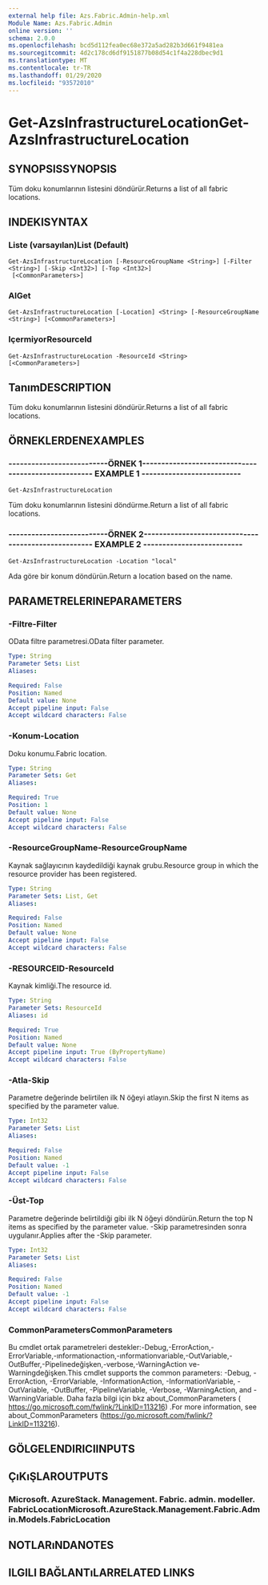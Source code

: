 ```yaml
---
external help file: Azs.Fabric.Admin-help.xml
Module Name: Azs.Fabric.Admin
online version: ''
schema: 2.0.0
ms.openlocfilehash: bcd5d112fea0ec68e372a5ad282b3d661f9481ea
ms.sourcegitcommit: 4d2c178cd6df9151877b08d54c1f4a228dbec9d1
ms.translationtype: MT
ms.contentlocale: tr-TR
ms.lasthandoff: 01/29/2020
ms.locfileid: "93572010"
---
```

# <span data-ttu-id="f5256-101">Get-AzsInfrastructureLocation</span><span class="sxs-lookup"><span data-stu-id="f5256-101">Get-AzsInfrastructureLocation</span></span>

## <span data-ttu-id="f5256-102">SYNOPSIS</span><span class="sxs-lookup"><span data-stu-id="f5256-102">SYNOPSIS</span></span>
<span data-ttu-id="f5256-103">Tüm doku konumlarının listesini döndürür.</span><span class="sxs-lookup"><span data-stu-id="f5256-103">Returns a list of all fabric locations.</span></span>

## <span data-ttu-id="f5256-104">INDEKI</span><span class="sxs-lookup"><span data-stu-id="f5256-104">SYNTAX</span></span>

### <span data-ttu-id="f5256-105">Liste (varsayılan)</span><span class="sxs-lookup"><span data-stu-id="f5256-105">List (Default)</span></span>
```
Get-AzsInfrastructureLocation [-ResourceGroupName <String>] [-Filter <String>] [-Skip <Int32>] [-Top <Int32>]
 [<CommonParameters>]
```

### <span data-ttu-id="f5256-106">Al</span><span class="sxs-lookup"><span data-stu-id="f5256-106">Get</span></span>
```
Get-AzsInfrastructureLocation [-Location] <String> [-ResourceGroupName <String>] [<CommonParameters>]
```

### <span data-ttu-id="f5256-107">Içermiyor</span><span class="sxs-lookup"><span data-stu-id="f5256-107">ResourceId</span></span>
```
Get-AzsInfrastructureLocation -ResourceId <String> [<CommonParameters>]
```

## <span data-ttu-id="f5256-108">Tanım</span><span class="sxs-lookup"><span data-stu-id="f5256-108">DESCRIPTION</span></span>
<span data-ttu-id="f5256-109">Tüm doku konumlarının listesini döndürür.</span><span class="sxs-lookup"><span data-stu-id="f5256-109">Returns a list of all fabric locations.</span></span>

## <span data-ttu-id="f5256-110">ÖRNEKLERDEN</span><span class="sxs-lookup"><span data-stu-id="f5256-110">EXAMPLES</span></span>

### <span data-ttu-id="f5256-111">--------------------------ÖRNEK 1--------------------------</span><span class="sxs-lookup"><span data-stu-id="f5256-111">-------------------------- EXAMPLE 1 --------------------------</span></span>
```
Get-AzsInfrastructureLocation
```

<span data-ttu-id="f5256-112">Tüm doku konumlarının listesini döndürme.</span><span class="sxs-lookup"><span data-stu-id="f5256-112">Return a list of all fabric locations.</span></span>

### <span data-ttu-id="f5256-113">--------------------------ÖRNEK 2--------------------------</span><span class="sxs-lookup"><span data-stu-id="f5256-113">-------------------------- EXAMPLE 2 --------------------------</span></span>
```
Get-AzsInfrastructureLocation -Location "local"
```

<span data-ttu-id="f5256-114">Ada göre bir konum döndürün.</span><span class="sxs-lookup"><span data-stu-id="f5256-114">Return a location based on the name.</span></span>

## <span data-ttu-id="f5256-115">PARAMETRELERINE</span><span class="sxs-lookup"><span data-stu-id="f5256-115">PARAMETERS</span></span>

### <span data-ttu-id="f5256-116">-Filtre</span><span class="sxs-lookup"><span data-stu-id="f5256-116">-Filter</span></span>
<span data-ttu-id="f5256-117">OData filtre parametresi.</span><span class="sxs-lookup"><span data-stu-id="f5256-117">OData filter parameter.</span></span>

```yaml
Type: String
Parameter Sets: List
Aliases: 

Required: False
Position: Named
Default value: None
Accept pipeline input: False
Accept wildcard characters: False
```

### <span data-ttu-id="f5256-118">-Konum</span><span class="sxs-lookup"><span data-stu-id="f5256-118">-Location</span></span>
<span data-ttu-id="f5256-119">Doku konumu.</span><span class="sxs-lookup"><span data-stu-id="f5256-119">Fabric location.</span></span>

```yaml
Type: String
Parameter Sets: Get
Aliases: 

Required: True
Position: 1
Default value: None
Accept pipeline input: False
Accept wildcard characters: False
```

### <span data-ttu-id="f5256-120">-ResourceGroupName</span><span class="sxs-lookup"><span data-stu-id="f5256-120">-ResourceGroupName</span></span>
<span data-ttu-id="f5256-121">Kaynak sağlayıcının kaydedildiği kaynak grubu.</span><span class="sxs-lookup"><span data-stu-id="f5256-121">Resource group in which the resource provider has been registered.</span></span>

```yaml
Type: String
Parameter Sets: List, Get
Aliases: 

Required: False
Position: Named
Default value: None
Accept pipeline input: False
Accept wildcard characters: False
```

### <span data-ttu-id="f5256-122">-RESOURCEID</span><span class="sxs-lookup"><span data-stu-id="f5256-122">-ResourceId</span></span>
<span data-ttu-id="f5256-123">Kaynak kimliği.</span><span class="sxs-lookup"><span data-stu-id="f5256-123">The resource id.</span></span>

```yaml
Type: String
Parameter Sets: ResourceId
Aliases: id

Required: True
Position: Named
Default value: None
Accept pipeline input: True (ByPropertyName)
Accept wildcard characters: False
```

### <span data-ttu-id="f5256-124">-Atla</span><span class="sxs-lookup"><span data-stu-id="f5256-124">-Skip</span></span>
<span data-ttu-id="f5256-125">Parametre değerinde belirtilen ilk N öğeyi atlayın.</span><span class="sxs-lookup"><span data-stu-id="f5256-125">Skip the first N items as specified by the parameter value.</span></span>

```yaml
Type: Int32
Parameter Sets: List
Aliases: 

Required: False
Position: Named
Default value: -1
Accept pipeline input: False
Accept wildcard characters: False
```

### <span data-ttu-id="f5256-126">-Üst</span><span class="sxs-lookup"><span data-stu-id="f5256-126">-Top</span></span>
<span data-ttu-id="f5256-127">Parametre değerinde belirtildiği gibi ilk N öğeyi döndürün.</span><span class="sxs-lookup"><span data-stu-id="f5256-127">Return the top N items as specified by the parameter value.</span></span>
<span data-ttu-id="f5256-128">-Skip parametresinden sonra uygulanır.</span><span class="sxs-lookup"><span data-stu-id="f5256-128">Applies after the -Skip parameter.</span></span>

```yaml
Type: Int32
Parameter Sets: List
Aliases: 

Required: False
Position: Named
Default value: -1
Accept pipeline input: False
Accept wildcard characters: False
```

### <span data-ttu-id="f5256-129">CommonParameters</span><span class="sxs-lookup"><span data-stu-id="f5256-129">CommonParameters</span></span>
<span data-ttu-id="f5256-130">Bu cmdlet ortak parametreleri destekler:-Debug,-ErrorAction,-ErrorVariable,-ınformationaction,-ınformationvariable,-OutVariable,-OutBuffer,-Pipelinedeğişken,-verbose,-WarningAction ve-Warningdeğişken.</span><span class="sxs-lookup"><span data-stu-id="f5256-130">This cmdlet supports the common parameters: -Debug, -ErrorAction, -ErrorVariable, -InformationAction, -InformationVariable, -OutVariable, -OutBuffer, -PipelineVariable, -Verbose, -WarningAction, and -WarningVariable.</span></span> <span data-ttu-id="f5256-131">Daha fazla bilgi için bkz about_CommonParameters ( https://go.microsoft.com/fwlink/?LinkID=113216) .</span><span class="sxs-lookup"><span data-stu-id="f5256-131">For more information, see about_CommonParameters (https://go.microsoft.com/fwlink/?LinkID=113216).</span></span>

## <span data-ttu-id="f5256-132">GÖLGELENDIRICI</span><span class="sxs-lookup"><span data-stu-id="f5256-132">INPUTS</span></span>

## <span data-ttu-id="f5256-133">ÇıKıŞLAR</span><span class="sxs-lookup"><span data-stu-id="f5256-133">OUTPUTS</span></span>

### <span data-ttu-id="f5256-134">Microsoft. AzureStack. Management. Fabric. admin. modeller. FabricLocation</span><span class="sxs-lookup"><span data-stu-id="f5256-134">Microsoft.AzureStack.Management.Fabric.Admin.Models.FabricLocation</span></span>

## <span data-ttu-id="f5256-135">NOTLARıNDA</span><span class="sxs-lookup"><span data-stu-id="f5256-135">NOTES</span></span>

## <span data-ttu-id="f5256-136">ILGILI BAĞLANTıLAR</span><span class="sxs-lookup"><span data-stu-id="f5256-136">RELATED LINKS</span></span>

